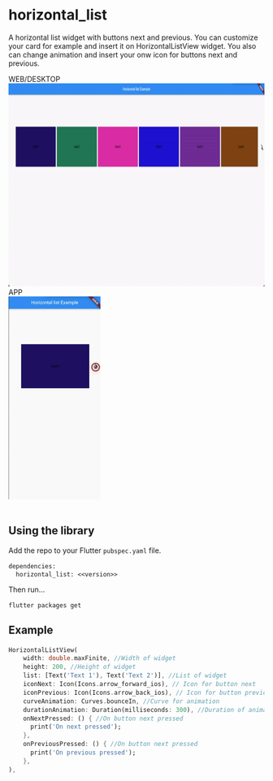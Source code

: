# horizontal_list

A horizontal list widget with buttons next and previous. You can customize your card for example and insert it on HorizontalListView widget. You also can change animation and insert your onw icon for buttons next and previous.


<div>
  WEB/DESKTOP
  <br>
  <img src="https://raw.githubusercontent.com/Dansp/horizontal_list/main/media/web.gif" height="400">
  <br>
  APP
  <br>
  <img src="https://raw.githubusercontent.com/Dansp/horizontal_list/main/media/mobile.gif" height="400">
</div>

<br>

## Using the library

Add the repo to your Flutter `pubspec.yaml` file.

```
dependencies:
  horizontal_list: <<version>>
```

Then run...
```
flutter packages get
```


## Example

```dart
HorizontalListView(
    width: double.maxFinite, //Width of widget
    height: 200, //Height of widget
    list: [Text('Text 1'), Text('Text 2')], //List of widget
    iconNext: Icon(Icons.arrow_forward_ios), // Icon for button next
    iconPrevious: Icon(Icons.arrow_back_ios), // Icon for button previous
    curveAnimation: Curves.bounceIn, //Curve for animation
    durationAnimation: Duration(milliseconds: 300), //Duration of animation
    onNextPressed: () { //On button next pressed
      print('On next pressed');
    },
    onPreviousPressed: () { //On button next pressed
      print('On previous pressed');
    },
),
```